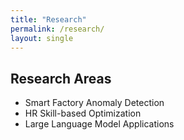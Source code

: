 ```yaml
---
title: "Research"
permalink: /research/
layout: single
---
```


## Research Areas
- Smart Factory Anomaly Detection
- HR Skill-based Optimization
- Large Language Model Applications